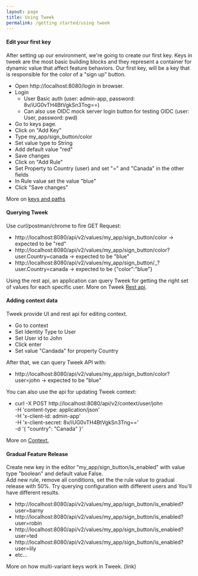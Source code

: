 ```yaml
---
layout: page
title: Using Tweek
permalink: /getting started/using tweek
---
```


#### Edit your first key
After setting up our environment, we're going to create our first key.
Keys in tweek are the most basic building blocks and they represent a container for dynamic value that affect feature behaviors.
Our first key, will be a key that is responsible for the color of a "sign up" button.

- Open http://localhost:8080/login in browser.
- Login
    - User Basic auth (user: admin-app, password: 8v/iUG0vTH4BtVgkSn3Tng==)
    - Can also use OIDC mock server login button for testing OIDC (user: User, password: pwd)
- Go to keys page.
- Click on "Add Key"
- Type my_app/sign_button/color
- Set value type to String
- Add default value "red"
- Save changes
- Click on "Add Rule"
- Set Property to Country (user) and set "=" and "Canada" in the other fields
- In Rule value set the value "blue"
- Click "Save changes"

More on [keys and paths](https://docs.tweek.fm/concepts/keys/keys-ands-paths)

#### Querying Tweek
Use curl/postman/chrome to fire GET Request:
- http://localhost:8080/api/v2/values/my_app/sign_button/color -> expected to be "red"
- http://localhost:8080/api/v2/values/my_app/sign_button/color?user.Country=canada -> expected to be "blue"
- http://localhost:8080/api/v2/values/my_app/sign_button/_?user.Country=canada -> expected to be {"color":"blue"}

Using the rest api, an application can query Tweek for getting the right set of values for each specific user.
More on Tweek [Rest api](https://docs.tweek.fm/api/rest-api).

#### Adding context data

Tweek provide UI and rest api for editing context.

- Go to context
- Set Identity Type to User
- Set User id to John
- Click enter
- Set value "Candada" for property Country

After that, we can query Tweek API with:
- http://localhost:8080/api/v2/values/my_app/sign_button/color?user=john -> expected to be "blue"

You can also use the api for updating Tweek context:
- curl -X POST http://localhost:8080/api/v2/context/user/john \
  -H 'content-type: application/json' \
  -H 'x-client-id: admin-app' \
  -H 'x-client-secret: 8v/iUG0vTH4BtVgkSn3Tng==' \
  -d '{
	"country": "Canada"
  }'

More on [Context.](https://docs.tweek.fm/concepts/context/intro-to-context)

#### Gradual Feature Release
Create new key in the editor "my_app/sign_button/is_enabled" with value type "boolean" and default value False.  
Add new rule, remove all conditions, set the the rule value to gradual release with 50%.
Try querying configuration with different users and You'll have different results.
- http://localhost:8080/api/v2/values/my_app/sign_button/is_enabled?user=barny
- http://localhost:8080/api/v2/values/my_app/sign_button/is_enabled?user=robin
- http://localhost:8080/api/v2/values/my_app/sign_button/is_enabled?user=ted
- http://localhost:8080/api/v2/values/my_app/sign_button/is_enabled?user=lily
- etc...

More on how multi-variant keys work in Tweek. (link)